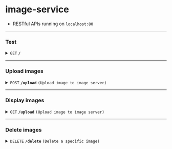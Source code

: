 # image-service

- RESTful APIs running on `localhost:80`

---

### Test

<details>
<summary><code>GET</code> <code><b>/</b></code></summary>

##### Responses

> | http code | content-type | response                     |
> | --------- | ------------ | ---------------------------- |
> | `200`     | `text/plain` | `Hello from a HandleFunc #1` |

</details>

---

### Upload images

<details>
<summary><code>POST</code> <code><b>/upload</b></code> <code>(Upload image to image server)</code></summary>

##### Body (form-data)

> | key   | required | data type | description                       |
> | ----- | -------- | --------- | --------------------------------- |
> | image | true     | file      | The content type should be image. |

##### Params

> | key        | required | description                |
> | ---------- | -------- | -------------------------- |
> | collection | true     | The name of the collection |

##### Responses

> | http code    | content-type       | response                                                              |
> | ------------ | ------------------ | --------------------------------------------------------------------- |
> | `200`        | `application/json` | `{"message": "Image uploaded successfully", "id": "id of the image"}` |
> | `405`, `500` | `application/json` | `{"message": "Failed", "error": "error message"}`                     |

</details>

---

### Display images

<details>
<summary><code>GET</code> <code><b>/upload</b></code> <code>(Upload image to image server)</code></summary>

##### Params

> | key        | required | description                |
> | ---------- | -------- | -------------------------- |
> | \_id       | true     | The id of the image        |
> | collection | true     | The name of the collection |

##### Responses

> | http code    | content-type       |                                                   |
> | ------------ | ------------------ | ------------------------------------------------- |
> | `200`        | `image/*`          |                                                   |
> | `405`, `500` | `application/json` | `{"message": "Failed", "error": "error message"}` |

</details>

---

### Delete images

<details>
<summary><code>DELETE</code> <code><b>/delete</b></code> <code>(Delete a specific image)</code></summary>

##### Params

> | key        | required | description                |
> | ---------- | -------- | -------------------------- |
> | \_id       | true     | The id of the image        |
> | collection | true     | The name of the collection |

##### Responses

> | http code    | content-type       | response                                                               |
> | ------------ | ------------------ | ---------------------------------------------------------------------- |
> | `200`        | `application/json` | `{"message": "Deleted %d documents", "id": "Id of deleted documents"}` |
> | `405`, `500` | `application/json` | `{"message": "Failed", "error": "error message"}`                      |

</details>
